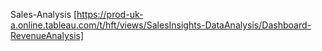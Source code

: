 Sales-Analysis [https://prod-uk-a.online.tableau.com/t/hft/views/SalesInsights-DataAnalysis/Dashboard-RevenueAnalysis]

